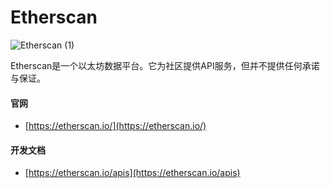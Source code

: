 # Etherscan

![Etherscan \(1\)](https://ethereum.consensys.net/hs-fs/hubfs/Etherscan%20%281%29.png?width=250&name=Etherscan%20%281%29.png)

Etherscan是一个以太坊数据平台。它为社区提供API服务，但并不提供任何承诺与保证。

#### 

#### 官网

* [https://etherscan.io/](https://etherscan.io/)

#### 

#### 开发文档

* [https://etherscan.io/apis](https://etherscan.io/apis)



